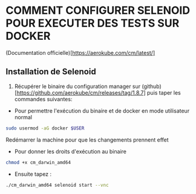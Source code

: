 # COMMENT CONFIGURER SELENOID POUR EXECUTER DES TESTS SUR DOCKER

(Documentation officielle)[https://aerokube.com/cm/latest/]

## Installation de Selenoid
1. Récupérer le binaire du configuration manager sur (github)[https://github.com/aerokube/cm/releases/tag/1.8.7] puis taper les commandes suivantes:
- Pour permettre l'exécution du binaire et de docker en mode utilisateur normal 
```bash	
sudo usermod -aG docker $USER
```
Redémarrer la machine pour que les changements prennent effet
- Pour donner les droits d'exécution au binaire
```bash
chmod +x cm_darwin_amd64
```
- Ensuite tapez : 
```bash
./cm_darwin_amd64 selenoid start --vnc
```